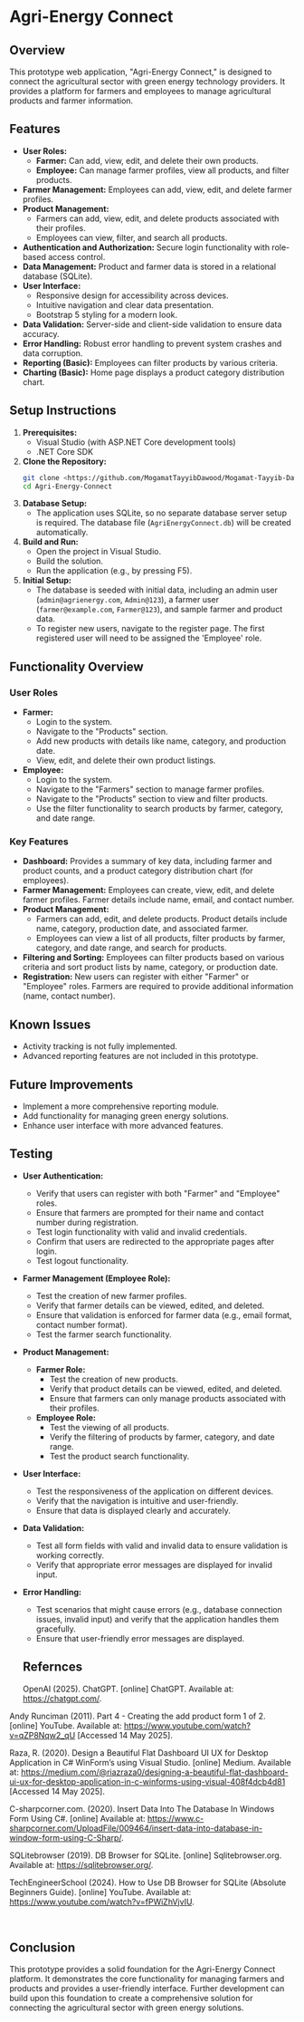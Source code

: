# Agri-Energy Connect 

## Overview

This prototype web application, "Agri-Energy Connect," is designed to connect the agricultural sector with green energy technology providers. It provides a platform for farmers and employees to manage agricultural products and farmer information.

## Features

* **User Roles:**
    * **Farmer:** Can add, view, edit, and delete their own products.
    * **Employee:** Can manage farmer profiles, view all products, and filter products.
* **Farmer Management:** Employees can add, view, edit, and delete farmer profiles.
* **Product Management:**
    * Farmers can add, view, edit, and delete products associated with their profiles.
    * Employees can view, filter, and search all products.
* **Authentication and Authorization:** Secure login functionality with role-based access control.
* **Data Management:** Product and farmer data is stored in a relational database (SQLite).
* **User Interface:**
    * Responsive design for accessibility across devices.
    * Intuitive navigation and clear data presentation.
    * Bootstrap 5 styling for a modern look.
* **Data Validation:** Server-side and client-side validation to ensure data accuracy.
* **Error Handling:** Robust error handling to prevent system crashes and data corruption.
* **Reporting (Basic):** Employees can filter products by various criteria.
* **Charting (Basic):** Home page displays a product category distribution chart.

## Setup Instructions

1.  **Prerequisites:**
    * Visual Studio (with ASP.NET Core development tools)
    * .NET Core SDK
2.  **Clone the Repository:**
    ```bash
    git clone <https://github.com/MogamatTayyibDawood/Mogamat-Tayyib-Dawood-ST10132915PROG7311-PART2.git>
    cd Agri-Energy-Connect
    ```
3.  **Database Setup:**
    * The application uses SQLite, so no separate database server setup is required. The database file (`AgriEnergyConnect.db`) will be created automatically.
4.  **Build and Run:**
    * Open the project in Visual Studio.
    * Build the solution.
    * Run the application (e.g., by pressing F5).
5.  **Initial Setup:**
    * The database is seeded with initial data, including an admin user (`admin@agrienergy.com`, `Admin@123`), a farmer user (`farmer@example.com`, `Farmer@123`), and sample farmer and product data.
    * To register new users, navigate to the register page. The first registered user will need to be assigned the 'Employee' role.

## Functionality Overview

### User Roles

* **Farmer:**
    * Login to the system.
    * Navigate to the "Products" section.
    * Add new products with details like name, category, and production date.
    * View, edit, and delete their own product listings.
* **Employee:**
    * Login to the system.
    * Navigate to the "Farmers" section to manage farmer profiles.
    * Navigate to the "Products" section to view and filter products.
    * Use the filter functionality to search products by farmer, category, and date range.

### Key Features

* **Dashboard:** Provides a summary of key data, including farmer and product counts, and a product category distribution chart (for employees).
* **Farmer Management:** Employees can create, view, edit, and delete farmer profiles. Farmer details include name, email, and contact number.
* **Product Management:**
    * Farmers can add, edit, and delete products. Product details include name, category, production date, and associated farmer.
    * Employees can view a list of all products, filter products by farmer, category, and date range, and search for products.
* **Filtering and Sorting:** Employees can filter products based on various criteria and sort product lists by name, category, or production date.
* **Registration:** New users can register with either "Farmer" or "Employee" roles. Farmers are required to provide additional information (name, contact number).

## Known Issues

* Activity tracking is not fully implemented.
* Advanced reporting features are not included in this prototype.

## Future Improvements

* Implement a more comprehensive reporting module.
* Add functionality for managing green energy solutions.
* Enhance user interface with more advanced features.

## Testing

* **User Authentication:**
    * Verify that users can register with both "Farmer" and "Employee" roles.
    * Ensure that farmers are prompted for their name and contact number during registration.
    * Test login functionality with valid and invalid credentials.
    * Confirm that users are redirected to the appropriate pages after login.
    * Test logout functionality.
* **Farmer Management (Employee Role):**
    * Test the creation of new farmer profiles.
    * Verify that farmer details can be viewed, edited, and deleted.
    * Ensure that validation is enforced for farmer data (e.g., email format, contact number format).
    * Test the farmer search functionality.
* **Product Management:**
    * **Farmer Role:**
        * Test the creation of new products.
        * Verify that product details can be viewed, edited, and deleted.
        * Ensure that farmers can only manage products associated with their profiles.
    * **Employee Role:**
        * Test the viewing of all products.
        * Verify the filtering of products by farmer, category, and date range.
        * Test the product search functionality.
* **User Interface:**
    * Test the responsiveness of the application on different devices.
    * Verify that the navigation is intuitive and user-friendly.
    * Ensure that data is displayed clearly and accurately.
* **Data Validation:**
    * Test all form fields with valid and invalid data to ensure validation is working correctly.
    * Verify that appropriate error messages are displayed for invalid input.
* **Error Handling:**
    * Test scenarios that might cause errors (e.g., database connection issues, invalid input) and verify that the application handles them gracefully.
    * Ensure that user-friendly error messages are displayed.

    ## Refernces
    OpenAI (2025). ChatGPT. [online] ChatGPT. Available at: https://chatgpt.com/.

Andy Runciman (2011). Part 4 - Creating the add product form 1 of 2. [online] YouTube. Available at: https://www.youtube.com/watch?v=qZP8Nqw2_qU [Accessed 14 May 2025].

‌Raza, R. (2020). Design a Beautiful Flat Dashboard UI UX for Desktop Application in C# WinForm’s using Visual Studio. [online] Medium. Available at: https://medium.com/@riazraza0/designing-a-beautiful-flat-dashboard-ui-ux-for-desktop-application-in-c-winforms-using-visual-408f4dcb4d81 [Accessed 14 May 2025].

‌C-sharpcorner.com. (2020). Insert Data Into The Database In Windows Form Using C#. [online] Available at: https://www.c-sharpcorner.com/UploadFile/009464/insert-data-into-database-in-window-form-using-C-Sharp/.

‌SQLitebrowser (2019). DB Browser for SQLite. [online] Sqlitebrowser.org. Available at: https://sqlitebrowser.org/.

‌TechEngineerSchool (2024). How to Use DB Browser for SQLite (Absolute Beginners Guide). [online] YouTube. Available at: https://www.youtube.com/watch?v=fPWiZhVjvIU.

‌
‌

## Conclusion

This prototype provides a solid foundation for the Agri-Energy Connect platform. It demonstrates the core functionality for managing farmers and products and provides a user-friendly interface. Further development can build upon this foundation to create a comprehensive solution for connecting the agricultural sector with green energy solutions.
